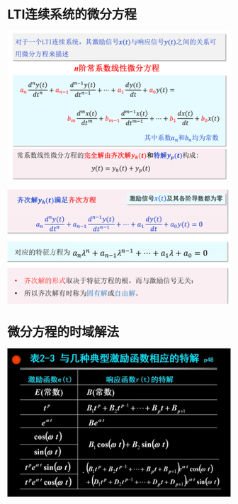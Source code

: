 # LTI连续系统的微分方程

![Alt text](image-344.png)

![Alt text](image-345.png)

# 微分方程的时域解法


![Alt text](image-363.png)
